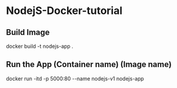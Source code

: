 # NodejS-Docker-tutorial

## Build Image
docker build -t nodejs-app .

## Run the App (Container name) (Image name)
docker run -itd -p 5000:80 --name nodejs-v1  nodejs-app
